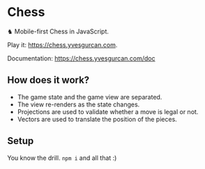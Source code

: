# Chess

♞ Mobile-first Chess in JavaScript.

Play it: https://chess.yvesgurcan.com.

Documentation: https://chess.yvesgurcan.com/doc

## How does it work?

-   The game state and the game view are separated.
-   The view re-renders as the state changes.
-   Projections are used to validate whether a move is legal or not.
-   Vectors are used to translate the position of the pieces.

## Setup

You know the drill. `npm i` and all that :)
